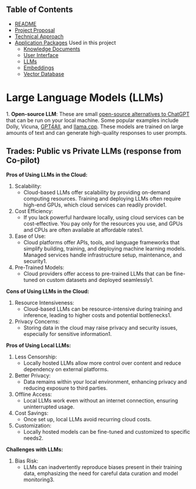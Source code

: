 ## Table of Contents

 - [README](../README.md)
 - [Project Proposal](project_proposal.md)
 - [Technical Approach](technical_approach.md)
 - [Application Packages](application_packages.md) Used in this project
   - [Knowledge Documents](knowledge_documents.md)
   - [User Interface](user_interface.md)
   - [LLMs](LLMs.md)
   - [Embeddings](embedding.md)
   - [Vector Database](vectorDB.md)


# Large Language Models (LLMs)

1\. **Open-source LLM**: These are small [open-source alternatives to ChatGPT](https://bdtechtalks.com/2023/04/17/open-source-chatgpt-alternatives/) that can be run on your local machine. Some popular examples include Dolly, Vicuna, [GPT4All](https://gpt4all.io/index.html), and [llama.cpp](https://github.com/ggerganov/llama.cpp). These models are trained on large amounts of text and can generate high-quality responses to user prompts.



## Trades:  Public vs Private LLMs (response from Co-pilot)

**Pros of Using LLMs in the Cloud:**
1. Scalability:
    - Cloud-based LLMs offer scalability by providing on-demand computing resources. Training and deploying LLMs often require high-end GPUs, which cloud services can readily provide1.
2. Cost Efficiency:
    - If you lack powerful hardware locally, using cloud services can be cost-effective. You pay only for the resources you use, and GPUs and CPUs are often available at affordable rates1.
3. Ease of Use:
    - Cloud platforms offer APIs, tools, and language frameworks that simplify building, training, and deploying machine learning models. Managed services handle infrastructure setup, maintenance, and security1.
4. Pre-Trained Models:
    - Cloud providers offer access to pre-trained LLMs that can be fine-tuned on custom datasets and deployed seamlessly1.

**Cons of Using LLMs in the Cloud:**
1. Resource Intensiveness:
    - Cloud-based LLMs can be resource-intensive during training and inference, leading to higher costs and potential bottlenecks1.
2. Privacy Concerns:
    - Storing data in the cloud may raise privacy and security issues, especially for sensitive information1.

**Pros of Using Local LLMs:**
1. Less Censorship:
    - Locally hosted LLMs allow more control over content and reduce dependency on external platforms.
2. Better Privacy:
    - Data remains within your local environment, enhancing privacy and reducing exposure to third parties.
3. Offline Access:
   - Local LLMs work even without an internet connection, ensuring uninterrupted usage.
4. Cost Savings:
    - Once set up, local LLMs avoid recurring cloud costs.
5. Customization:
   - Locally hosted models can be fine-tuned and customized to specific needs2.

**Challenges with LLMs:**
1. Bias Risk:
    - LLMs can inadvertently reproduce biases present in their training data, emphasizing the need for careful data curation and model monitoring3.
